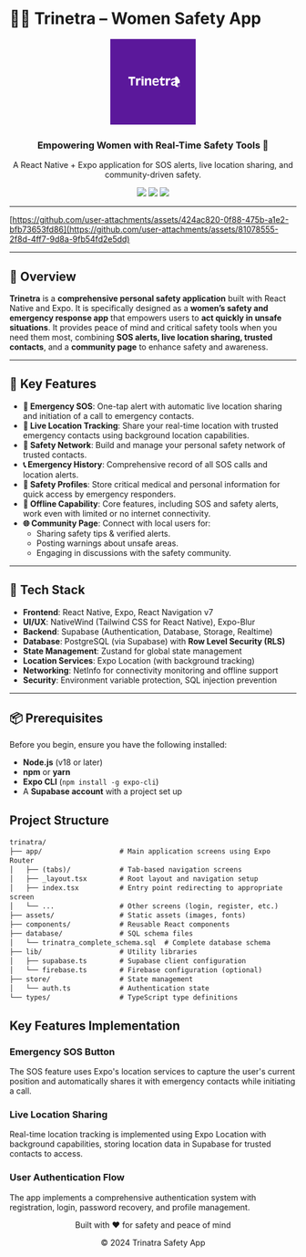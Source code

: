 # 👩‍🦰 Trinetra – Women Safety App

<div align="center">
  <img src="./assets/images/icon.png" alt="Trinetra Logo" width="150" />
  <h3>Empowering Women with Real-Time Safety Tools 🚨</h3>
  <p>A React Native + Expo application for SOS alerts, live location sharing, and community-driven safety.</p>

  <img src="https://img.shields.io/badge/React_Native-61DAFB?style=for-the-badge&logo=react&logoColor=black" />
  <img src="https://img.shields.io/badge/Supabase-3ECF8E?style=for-the-badge&logo=supabase&logoColor=black" />
  <img src="https://img.shields.io/badge/Expo-000020?style=for-the-badge&logo=expo&logoColor=white" />
</div>

---


[https://github.com/user-attachments/assets/424ac820-0f88-475b-a1e2-bfb73653fd86](https://github.com/user-attachments/assets/81078555-2f8d-4ff7-9d8a-9fb54fd2e5dd)


---

## 📖 Overview

**Trinetra** is a **comprehensive personal safety application** built with React Native and Expo. It is specifically designed as a **women’s safety and emergency response app** that empowers users to **act quickly in unsafe situations**. It provides peace of mind and critical safety tools when you need them most, combining **SOS alerts, live location sharing, trusted contacts**, and a **community page** to enhance safety and awareness.

---

## 🌟 Key Features

- **🚨 Emergency SOS**: One-tap alert with automatic live location sharing and initiation of a call to emergency contacts.
- **📡 Live Location Tracking**: Share your real-time location with trusted emergency contacts using background location capabilities.
- **👭 Safety Network**: Build and manage your personal safety network of trusted contacts.
- **📞 Emergency History**: Comprehensive record of all SOS calls and location alerts.
- **👤 Safety Profiles**: Store critical medical and personal information for quick access by emergency responders.
- **📶 Offline Capability**: Core features, including SOS and safety alerts, work even with limited or no internet connectivity.
- **🌐 Community Page**: Connect with local users for:
    - Sharing safety tips & verified alerts.
    - Posting warnings about unsafe areas.
    - Engaging in discussions with the safety community.

---

## 🧰 Tech Stack

- **Frontend**: React Native, Expo, React Navigation v7
- **UI/UX**: NativeWind (Tailwind CSS for React Native), Expo-Blur
- **Backend**: Supabase (Authentication, Database, Storage, Realtime)
- **Database**: PostgreSQL (via Supabase) with **Row Level Security (RLS)**
- **State Management**: Zustand for global state management
- **Location Services**: Expo Location (with background tracking)
- **Networking**: NetInfo for connectivity monitoring and offline support
- **Security**: Environment variable protection, SQL injection prevention

---

## 📦 Prerequisites

Before you begin, ensure you have the following installed:

- **Node.js** (v18 or later)
- **npm** or **yarn**
- **Expo CLI** (`npm install -g expo-cli`)
- A **Supabase account** with a project set up

## Project Structure

```
trinatra/
├── app/                   # Main application screens using Expo Router
│   ├── (tabs)/            # Tab-based navigation screens
│   ├── _layout.tsx        # Root layout and navigation setup
│   ├── index.tsx          # Entry point redirecting to appropriate screen
│   └── ...                # Other screens (login, register, etc.)
├── assets/                # Static assets (images, fonts)
├── components/            # Reusable React components
├── database/              # SQL schema files
│   └── trinatra_complete_schema.sql  # Complete database schema
├── lib/                   # Utility libraries
│   ├── supabase.ts        # Supabase client configuration
│   └── firebase.ts        # Firebase configuration (optional)
├── store/                 # State management
│   └── auth.ts            # Authentication state
└── types/                 # TypeScript type definitions
```

## Key Features Implementation

### Emergency SOS Button
The SOS feature uses Expo's location services to capture the user's current position and automatically shares it with emergency contacts while initiating a call.

### Live Location Sharing
Real-time location tracking is implemented using Expo Location with background capabilities, storing location data in Supabase for trusted contacts to access.

### User Authentication Flow
The app implements a comprehensive authentication system with registration, login, password recovery, and profile management.

<div align="center">
  <p>Built with ❤️ for safety and peace of mind</p>
  <p>© 2024 Trinatra Safety App</p>


